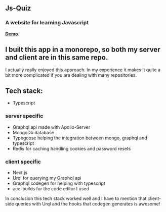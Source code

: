 ## Js-Quiz

### A website for learning Javascript

[**Demo**](https://js-quiz.me).

## I built this app in a monorepo, so both my server and client are in this same repo.

I actually really enjoyed this approach. In my experience it makes it quite a bit more complicated if you are dealing with many repositories.

## Tech stack:

-  Typescript

### server specific

-  Graphql api made with Apollo-Server
-  MongoDb database
-  Typogoose helping the integration between mongo, graphql and typescript
-  Redis for caching handling cookies and password resets

### client specific

-  Next.js
-  Urql for querying my Graphql api
-  Graphql codegen for helping with typescript
-  ace-builds for the code editor I used

In conclusion this tech stack worked well and I have to mention that client-side queries with Urql and the hooks that codegen generates is awesome!
